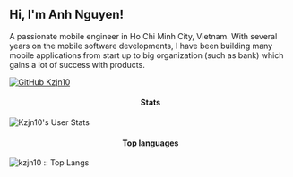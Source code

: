 
<h2>Hi, I'm Anh Nguyen!</h2>
<p>A passionate mobile engineer in Ho Chi Minh City, Vietnam. With several years on the mobile software developments, I have been building many mobile applications from start up to big organization (such as bank) which gains a lot of success with products.</p>

[![GitHub Kzjn10](https://img.shields.io/github/followers/kzjn10?label=follow&style=social)](https://github.com/kzjn10)


<h4 align="center">Stats</h4>

![Kzjn10's User Stats](https://github-readme-stats.vercel.app/api?username=kzjn10&show_icons=true&title_color=fff&icon_color=79ff97&text_color=9f9f9f&bg_color=151515)

<h4 align="center">Top languages</h4>

<img src="https://github-readme-stats.vercel.app/api/top-langs/?username=kzjn10&langs_count=10&theme=tokyonight&layout=compact" alt="kzjn10 :: Top Langs" />
